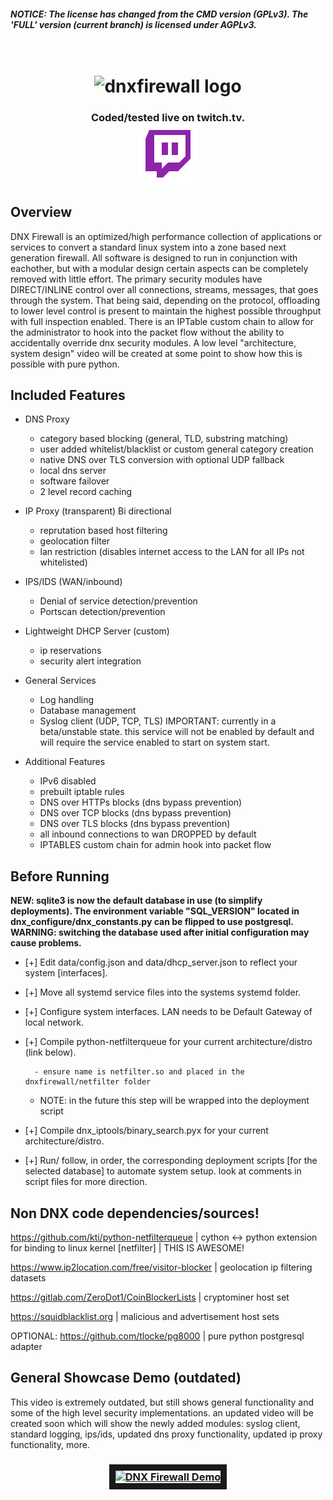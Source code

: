 <h5><strong>NOTICE: The license has changed from the CMD version (GPLv3). The 'FULL' version (current branch) is licensed under AGPLv3.</strong></h5>

<h1 align="center">
	<br>
	<img src="https://github.com/DOWRIGHTTV/dnxfirewall/blob/dnxfirewall/dnx_frontend/static/assets/images/dnxlogo_v2.png" alt="dnxfirewall logo">
	<br>
</h1>

<h3 align="center">
	Coded/tested live on twitch.tv.
	<br>
	<a href="https://www.twitch.tv/dowright" target="_blank">
		<img src="https://github.com/ProHackTech/DNX-FWALL-CMD/blob/master/Readme_Social/twitch.png" alt="DOWRIGHTTV" />
	</a>
</h3>

<h2>Overview</h2>

DNX Firewall is an optimized/high performance collection of applications or services to convert a standard linux system
into a zone based next generation firewall. All software is designed to run in conjunction with eachother, but with a modular 
design certain aspects can be completely removed with little effort. The primary security modules have DIRECT/INLINE control 
over all connections, streams, messages, that goes through the system. That being said, depending on the protocol, offloading
to lower level control is present to maintain the highest possible throughput with full inspection enabled. There is an IPTable
custom chain to allow for the administrator to hook into the packet flow without the ability to accidentally override dnx security
modules. A low level "architecture, system design" video will be created at some point to show how this is possible with pure python.

<h2>Included Features</h2>

- DNS Proxy
   - category based blocking (general, TLD, substring matching)
   - user added whitelist/blacklist or custom general category creation
   - native DNS over TLS conversion with optional UDP fallback
   - local dns server
   - software failover
   - 2 level record caching
- IP Proxy (transparent) Bi directional
   - reprutation based host filtering
   - geolocation filter
   - lan restriction (disables internet access to the LAN for all IPs not whitelisted)

- IPS/IDS (WAN/inbound)
   - Denial of service detection/prevention
   - Portscan detection/prevention

- Lightweight DHCP Server (custom)
   - ip reservations
   - security alert integration

- General Services
   - Log handling
   - Database management
   - Syslog client (UDP, TCP, TLS) IMPORTANT: currently in a beta/unstable state.
this service will not be enabled by default and will require the service enabled to start on system start.
    
- Additional Features
   - IPv6 disabled
   - prebuilt iptable rules
   - DNS over HTTPs blocks (dns bypass prevention)
   - DNS over TCP blocks (dns bypass prevention)
   - DNS over TLS blocks (dns bypass prevention)
   - all inbound connections to wan DROPPED by default
   - IPTABLES custom chain for admin hook into packet flow

<h2>Before Running</h2>

<strong>NEW: sqlite3 is now the default database in use (to simplify deployments). The environment variable "SQL_VERSION" located in dnx_configure/dnx_constants.py can be flipped to use postgresql. WARNING: switching the database used after initial configuration may cause problems. </strong>

- [+] Edit data/config.json and data/dhcp_server.json to reflect your system [interfaces].

- [+] Move all systemd service files into the systems systemd folder.

- [+] Configure system interfaces. LAN needs to be Default Gateway of local network.

- [+] Compile python-netfilterqueue for your current architecture/distro (link below).
        
        - ensure name is netfilter.so and placed in the dnxfirewall/netfilter folder
	- NOTE: in the future this step will be wrapped into the deployment script
	
- [+] Compile dnx_iptools/binary_search.pyx for your current architecture/distro.

- [+] Run/ follow, in order, the corresponding deployment scripts [for the selected database] to automate system setup. look at comments in script files 
for more direction.

<h2>Non DNX code dependencies/sources!</h2>

https://github.com/kti/python-netfilterqueue | cython <-> python extension for binding to linux kernel [netfilter] | THIS IS AWESOME!

https://www.ip2location.com/free/visitor-blocker | geolocation ip filtering datasets

https://gitlab.com/ZeroDot1/CoinBlockerLists | cryptominer host set

https://squidblacklist.org | malicious and advertisement host sets

<bold>OPTIONAL:</bold> https://github.com/tlocke/pg8000 | pure python postgresql adapter

<h2>General Showcase Demo (outdated)</h2>

This video is extremely outdated, but still shows general functionality and some of the high level security implementations. 
an updated video will be created soon which will show the newly added modules: syslog client, standard logging, ips/ids, 
updated dns proxy functionality, updated ip proxy functionality, more.

<h3 align="center">
	<a href="http://www.youtube.com/watch?feature=player_embedded&v=6NvRXlNjpOc" target="_blank">
		<img src="http://img.youtube.com/vi/6NvRXlNjpOc/0.jpg" alt="DNX Firewall Demo" width="480" height="360" border="10" />
	</a>
</h3>
